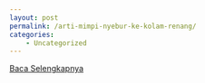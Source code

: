 ```yaml
---
layout: post
permalink: /arti-mimpi-nyebur-ke-kolam-renang/
categories:
    - Uncategorized
---
```


[Baca Selengkapnya](/08)